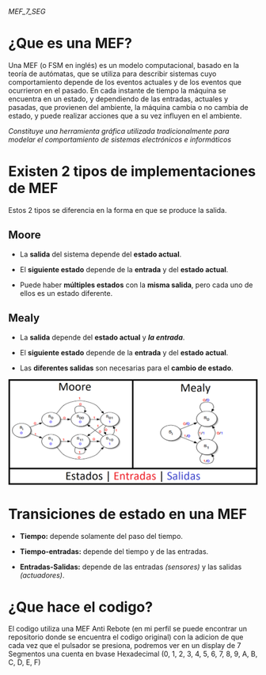 _MEF_7_SEG_

# ¿Que es una MEF?

Una MEF (o FSM en inglés) es un modelo computacional, basado en la teoría de autómatas, que se utiliza para describir sistemas cuyo comportamiento depende de los eventos actuales y de los eventos que ocurrieron en el pasado. En cada instante de tiempo la máquina se encuentra en un estado, y dependiendo de las entradas, actuales y pasadas, que provienen del ambiente, la máquina cambia o no cambia de estado, y puede realizar acciones que a su vez influyen en el ambiente.

_Constituye una herramienta gráfica utilizada tradicionalmente para modelar el comportamiento de sistemas electrónicos e informáticos_



# Existen 2 tipos de implementaciones de MEF

Estos 2 tipos se diferencia en la forma en que se produce la salida.

## Moore

- La **salida** del sistema depende del **estado actual**.

- El **siguiente estado** depende de la **entrada** y del **estado actual**.

- Puede haber **múltiples estados** con la **misma salida**, pero cada uno de ellos es un estado diferente. 

## Mealy

- La **salida** depende del **estado actual** y **_la entrada_**.

- El **siguiente estado** depende de la **entrada** y del **estado actual**.

- Las **diferentes salidas** son necesarias para el **cambio de estado**.

<img src="Imagenes/Moore_Mealy.png">

# Transiciones de estado en una MEF

- **Tiempo:** depende solamente del paso del tiempo.

- **Tiempo-entradas:** depende del tiempo y de las entradas.

- **Entradas-Salidas:** depende de las entradas _(sensores)_ y las salidas _(actuadores)_.

# ¿Que hace el codigo?

El codigo utiliza una MEF Anti Rebote (en mi perfil se puede encontrar un repositorio donde se encuentra el codigo original) con la adicion de que cada vez que el pulsador se presiona, podremos ver en un display de 7 Segmentos una cuenta en bvase Hexadecimal (0, 1, 2, 3, 4, 5, 6, 7, 8, 9, A, B, C, D, E, F)